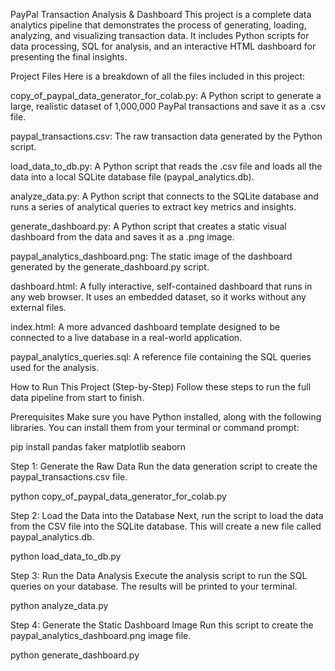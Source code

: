 PayPal Transaction Analysis & Dashboard
This project is a complete data analytics pipeline that demonstrates the process of generating, loading, analyzing, and visualizing transaction data. It includes Python scripts for data processing, SQL for analysis, and an interactive HTML dashboard for presenting the final insights.

Project Files
Here is a breakdown of all the files included in this project:

copy_of_paypal_data_generator_for_colab.py: A Python script to generate a large, realistic dataset of 1,000,000 PayPal transactions and save it as a .csv file.

paypal_transactions.csv: The raw transaction data generated by the Python script.

load_data_to_db.py: A Python script that reads the .csv file and loads all the data into a local SQLite database file (paypal_analytics.db).

analyze_data.py: A Python script that connects to the SQLite database and runs a series of analytical queries to extract key metrics and insights.

generate_dashboard.py: A Python script that creates a static visual dashboard from the data and saves it as a .png image.

paypal_analytics_dashboard.png: The static image of the dashboard generated by the generate_dashboard.py script.

dashboard.html: A fully interactive, self-contained dashboard that runs in any web browser. It uses an embedded dataset, so it works without any external files.

index.html: A more advanced dashboard template designed to be connected to a live database in a real-world application.

paypal_analytics_queries.sql: A reference file containing the SQL queries used for the analysis.

How to Run This Project (Step-by-Step)
Follow these steps to run the full data pipeline from start to finish.

Prerequisites
Make sure you have Python installed, along with the following libraries. You can install them from your terminal or command prompt:

pip install pandas faker matplotlib seaborn

Step 1: Generate the Raw Data
Run the data generation script to create the paypal_transactions.csv file.

python copy_of_paypal_data_generator_for_colab.py

Step 2: Load the Data into the Database
Next, run the script to load the data from the CSV file into the SQLite database. This will create a new file called paypal_analytics.db.

python load_data_to_db.py

Step 3: Run the Data Analysis
Execute the analysis script to run the SQL queries on your database. The results will be printed to your terminal.

python analyze_data.py

Step 4: Generate the Static Dashboard Image
Run this script to create the paypal_analytics_dashboard.png image file.

python generate_dashboard.py
